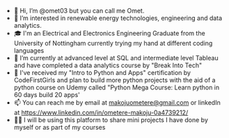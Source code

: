 - 👋 Hi, I’m @omet03 but you can call me Omet.
- 👀 I’m interested in renewable energy technologies, engineering and data analytics. 
- 🎓 I'm an Electrical and Electronics Engineering Graduate from the University of Nottingham currently trying my hand at different coding languages
- 🌱 I’m currently at advanced level at SQL and intermediate level Tableau and have completed a data analytics course by "Break Into Tech"
- 💽 I've received my "Intro to Python and Apps" certification by CodeFirstGirls and plan to build more python projects with the aid of a python course on Udemy called "Python Mega Course: Learn python in 60 days build 20 apps'
- 📫 You can reach me by email at makojuometere@gmail.com or linkedIn at https://www.linkedin.com/in/ometere-makoju-0a4739212/
- 👩‍💻 I will be using this platform to share mini projects I have done by myself or as part of my courses

<!---
omet03/omet03 is a ✨ special ✨ repository because its `README.md` (this file) appears on your GitHub profile.
You can click the Preview link to take a look at your changes.
--->
